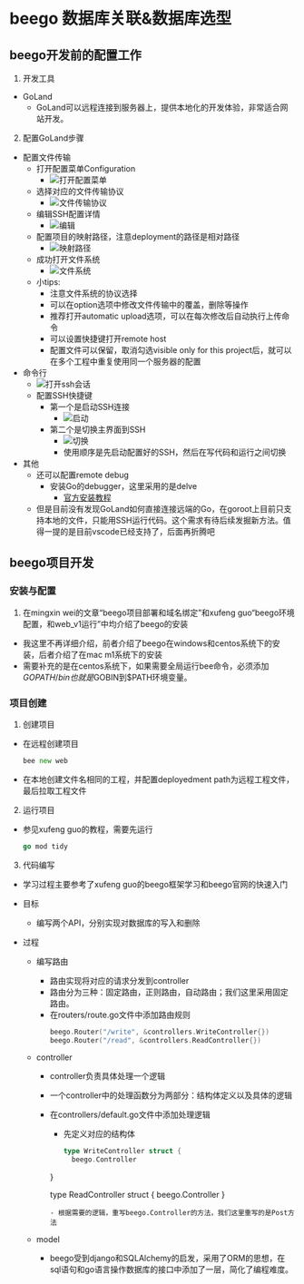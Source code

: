 # beego 数据库关联&数据库选型

## beego开发前的配置工作

1. 开发工具  
  - GoLand
    - GoLand可以远程连接到服务器上，提供本地化的开发体验，非常适合网站开发。
2. 配置GoLand步骤
  - 配置文件传输
    - 打开配置菜单Configuration
      - ![打开配置菜单](https://raw.githubusercontent.com/Richardhongyu/pic/main/20210301160424.png)
    - 选择对应的文件传输协议
      - ![文件传输协议](https://raw.githubusercontent.com/Richardhongyu/pic/main/20210301160728.png)
    - 编辑SSH配置详情
      - ![编辑](https://raw.githubusercontent.com/Richardhongyu/pic/main/20210301160919.png)
    - 配置项目的映射路径，注意deployment的路径是相对路径
      - ![映射路径](https://raw.githubusercontent.com/Richardhongyu/pic/main/20210301161111.png)
    - 成功打开文件系统
      - ![文件系统](https://raw.githubusercontent.com/Richardhongyu/pic/main/20210301161227.png)
    - 小tips:
      - 注意文件系统的协议选择
      - 可以在option选项中修改文件传输中的覆盖，删除等操作
      - 推荐打开automatic upload选项，可以在每次修改后自动执行上传命令
      - 可以设置快捷键打开remote host
      - 配置文件可以保留，取消勾选visible only for this project后，就可以在多个工程中重复使用同一个服务器的配置
  - 命令行
    - ![打开ssh会话](https://raw.githubusercontent.com/Richardhongyu/pic/main/20210301170454.png)
    - 配置SSH快捷键
      - 第一个是启动SSH连接
        - ![启动](https://raw.githubusercontent.com/Richardhongyu/pic/main/20210301183727.png)
      - 第二个是切换主界面到SSH
        - ![切换](https://raw.githubusercontent.com/Richardhongyu/pic/main/20210301183828.png)
        - 使用顺序是先启动配置好的SSH，然后在写代码和运行之间切换
  - 其他
    - 还可以配置remote debug
      - 安装Go的debugger，这里采用的是delve
        - [官方安装教程](https://github.com/go-delve/delve/blob/master/Documentation/installation/README.md)
    - 但是目前没有发现GoLand如何直接连接远端的Go，在goroot上目前只支持本地的文件，只能用SSH运行代码。这个需求有待后续发掘新方法。值得一提的是目前vscode已经支持了，后面再折腾吧

## beego项目开发

### 安装与配置

1. 在mingxin wei的文章“beego项目部署和域名绑定”和xufeng guo“beego环境配置，和web_v1运行”中均介绍了beego的安装  
  - 我这里不再详细介绍，前者介绍了beego在windows和centos系统下的安装，后者介绍了在mac m1系统下的安装
  - 需要补充的是在centos系统下，如果需要全局运行bee命令，必须添加$GOPATH/bin也就是$GOBIN到$PATH环境变量。

### 项目创建

1. 创建项目
  - 在远程创建项目
    ```go
    bee new web
    ```
  - 在本地创建文件名相同的工程，并配置deployedment path为远程工程文件，最后拉取工程文件
2. 运行项目
  - 参见xufeng guo的教程，需要先运行
    ```go
    go mod tidy
    ```
3. 代码编写
  - 学习过程主要参考了xufeng guo的beego框架学习和beego官网的快速入门
  - 目标
    
    - 编写两个API，分别实现对数据库的写入和删除
  - 过程
    - 编写路由
      - 路由实现将对应的请求分发到controller
      - 路由分为三种：固定路由，正则路由，自动路由；我们这里采用固定路由。
      - 在routers/route.go文件中添加路由规则
        ```go
        beego.Router("/write", &controllers.WriteController{})
        beego.Router("/read", &controllers.ReadController{})
        ```
    - controller
      - controller负责具体处理一个逻辑
      - 一个controller中的处理函数分为两部分：结构体定义以及具体的逻辑
      - 在controllers/default.go文件中添加处理逻辑
        - 先定义对应的结构体
          ```go
          type WriteController struct {
            beego.Controller
        }
  
          type ReadController struct {
            beego.Controller
          }
          ```
        - 根据需要的逻辑，重写beego.Controller的方法，我们这里重写的是Post方法
    - model
      
      - beego受到django和SQLAlchemy的启发，采用了ORM的思想，在sql语句和go语言操作数据库的接口中添加了一层，简化了编程难度。